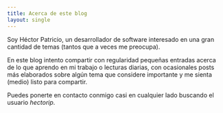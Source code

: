 ```yaml
---
title: Acerca de este blog
layout: single
---
```


Soy Héctor Patricio, un desarrollador de software interesado en una gran cantidad de temas
(tantos que a veces me preocupa).

En este blog intento compartir con regularidad pequeñas entradas acerca de lo que aprendo
en mi trabajo o lecturas diarias, con ocasionales posts más elaborados sobre algún tema que
considere importante y me sienta (medio) listo para compartir.

Puedes ponerte en contacto conmigo casi en cualquier lado buscando el usuario *hectorip*.
